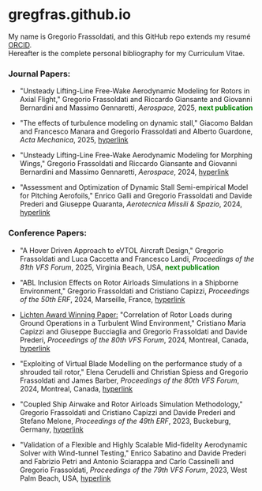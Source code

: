 # gregfras.github.io
My name is Gregorio Frassoldati, and this GitHub repo extends my resumé [ORCID](https://orcid.org/0009-0001-9029-5337).  
Hereafter is the complete personal bibliography for my Curriculum Vitae.

### Journal Papers:

* "Unsteady Lifting-Line Free-Wake Aerodynamic Modeling for Rotors in Axial Flight," Gregorio Frassoldati and Riccardo Giansante and Giovanni Bernardini and Massimo Gennaretti,
_Aerospace_, 2025, <span style="color: green"> **next publication** </span>

* "The effects of turbulence modeling on dynamic stall," Giacomo Baldan and Francesco Manara and Gregorio Frassoldati and Alberto Guardone,
_Acta Mechanica_, 2025, [hyperlink](https://link.springer.com/article/10.1007/s00707-025-04232-w)

* "Unsteady Lifting-Line Free-Wake Aerodynamic Modeling for Morphing Wings," Gregorio Frassoldati and Riccardo Giansante and Giovanni Bernardini and Massimo Gennaretti,
_Aerospace_, 2024, [hyperlink](https://www.mdpi.com/2226-4310/11/9/745)

* "Assessment and Optimization of Dynamic Stall Semi-empirical Model for Pitching Aerofoils," Enrico Galli and Gregorio Frassoldati and Davide Prederi and Giuseppe Quaranta,
_Aerotecnica Missili & Spazio_, 2024, [hyperlink](https://www.researchgate.net/publication/375178159_Assessment_and_optimization_of_dynamic_stall_semi-empirical_model_for_pitching_aerofoils)

### Conference Papers:
* "A Hover Driven Approach to eVTOL Aircraft Design," Gregorio Frassoldati and Luca Caccetta and Francesco Landi,
_Proceedings of the 81th VFS Forum_, 2025, Virginia Beach, USA, <span style="color: green"> **next publication** </span>

* "ABL Inclusion Effects on Rotor Airloads Simulations in a Shipborne Environment," Gregorio Frassoldati and Cristiano Capizzi, 
_Proceedings of the 50th ERF_, 2024, Marseille, France, [hyperlink](https://www.3af-erf2024.com/programme)

* <ins>Lichten Award Winning Paper:</ins> "Correlation of Rotor Loads during Ground Operations in a Turbulent Wind Environment," Cristiano Maria Capizzi and Giuseppe Bucciaglia and Gregorio Frassoldati and Davide Prederi,
_Proceedings of the 80th VFS Forum_, 2024, Montreal, Canada, [hyperlink](https://doi.org/10.4050/F-0080-2024-1153)

* "Exploiting of Virtual Blade Modelling on the performance study of a shrouded tail rotor," Elena Cerudelli and Christian Spiess and Gregorio Frassoldati and James Barber,
_Proceedings of the 80th VFS Forum_, 2024, Montreal, Canada, [hyperlink](https://doi.org/10.4050/F-0080-2024-1154)

* "Coupled Ship Airwake and Rotor Airloads Simulation Methodology," Gregorio Frassoldati and Cristiano Capizzi and Davide Prederi and Stefano Melone,
_Proceedings of the 49th ERF_, 2023, Buckeburg, Germany, [hyperlink](https://publikationen.dglr.de/?id=620&tx_dglrpublications_pi1[document_id]=54801000)

* "Validation of a Flexible and Highly Scalable Mid-fidelity Aerodynamic Solver with Wind-tunnel Testing," Enrico Sabatino and Davide Prederi and Fabrizio Petri and Antonio Sciarappa and Carlo Cassinelli and Gregorio Frassoldati, 
_Proceedings of the 79th VFS Forum_, 2023, West Palm Beach, USA, [hyperlink](https://doi.org/10.4050/F-0079-2023-18120)

